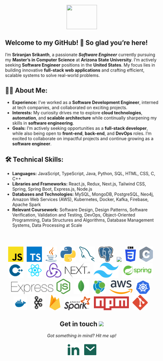 <!-- "Hi" GIF -->
<p align="center">
  <img src="https://media.giphy.com/media/3ohs4f2bZ4jSd2q5tS/giphy.gif" width="100" height="80" />
  <br>
</p>

<!-- Introduction -->
## Welcome to my GitHub! 👋 So glad you’re here!

I’m **Sriranjan Srikanth**, a passionate ***Software Engineer*** currently pursuing my **Master’s in Computer Science** at **Arizona State University**. I’m actively seeking **Software Engineer** positions in the **United States**. My focus lies in building innovative **full-stack web applications** and crafting efficient, scalable systems to solve real-world problems.

<!-- About Me -->
## 👩‍💻 About Me:
- **Experience:** I’ve worked as a **Software Development Engineer**, interned at tech companies, and collaborated on exciting projects.
- **Interests:** My curiosity drives me to explore **cloud technologies**, **automation**, and **scalable architecture** while continually sharpening my skills in **software engineering**.
- **Goals:** I’m actively seeking opportunities as a **full-stack developer**, while also being open to **front-end**, **back-end**, and **DevOps** roles. I’m excited to collaborate on impactful projects and continue growing as a **software engineer**.

<!-- Technical Skills -->
## 🛠️ Technical Skills:
- **Languages:** JavaScript, TypeScript, Java, Python, SQL, HTML, CSS, C, C++
- **Libraries and Frameworks:** React.js, Redux, Next.js, Tailwind CSS, Spring, Spring Boot, Express.js, Node.js
- **Databases and Technologies:** MySQL, MongoDB, PostgreSQL, Neo4j, Amazon Web Services (AWS), Kubernetes, Docker, Kafka, Firebase, Apache Spark
- **Relevant Coursework:** Software Design, Design Patterns, Software Verification, Validation and Testing, DevOps, Object-Oriented Programming, Data Structures and Algorithms, Database Management Systems, Data Processing at Scale
<br/>
<br/>

<!-- Logos -->
<p align="center">
<img height="50" src="assets/javascript.svg">
&nbsp;
<img height="50" src="assets/typescript-icon.svg">
&nbsp;
<img height="50" src="assets/java.svg">
&nbsp;
<img height="50" src="assets/python.svg">
&nbsp;
<img height="50" src="assets/mysql.svg">
&nbsp;
<img height="50" src="assets/postgresql.svg">
&nbsp;
<img height="50" src="assets/HTML5_logo_resized.svg">
&nbsp;
<img height="50" src="assets/CSS3_logo_and_wordmark.svg">
&nbsp;
<img height="50" src="assets/c.svg">
&nbsp;
<img height="50" src="assets/file-type-cpp2.svg">
&nbsp;
<img height="50" src="assets/file-type-reactjs.svg">
&nbsp;
<img height="50" src="assets/redux-logo-svgrepo-com.svg">
&nbsp;
<img height="50" src="assets/nextjs.svg">
&nbsp;
<img height="50" src="assets/Tailwind_CSS_Logo.svg">
&nbsp;
<img height="50" src="assets/springio-ar21.svg">
&nbsp;
<img height="40" src="assets/express.svg">
&nbsp;
<img height="50" src="assets/nodejs-icon.svg">
&nbsp;
<img height="50" src="assets/file-type-mongo.svg">
&nbsp;
<img height="45" src="assets/neo4j-icon.svg">
&nbsp;
<img height="45" src="assets/Amazon_Web_Services_Logo.svg">
&nbsp;
<img height="45" src="assets/kubernetes-icon.svg">
&nbsp;
<img height="45" src="assets/docker-svgrepo-com.svg">
&nbsp;
<img height="50" src="assets/kafka.svg">
&nbsp;
<img height="50" src="assets/firebase.svg">
&nbsp;
<img height="45" src="assets/Apache_Spark_logo.svg">
&nbsp;
<img height="45" src="assets/npm.svg">
&nbsp;
<img height="50" src="assets/git-icon.svg">
&nbsp;
</p>

<!-- Contact Information -->
<h2 align="center">Get in touch <img src="https://user-images.githubusercontent.com/5679180/79618120-0daffb80-80be-11ea-819e-d2b0fa904d07.gif" width="27px">
</h2>

<p align="center">
  <i>Got something in mind? Hit me up!</i>
  <p align="center">
    <a href="https://www.linkedin.com/in/sriranjan-s/" alt="LinkedIn"><img src="assets/linkedin-fill.svg"></a>&nbsp;
    <a href="mailto:ssrika21@asu.edu" alt="Contact me"><img src="assets/mail-fill.svg"></a>
    <!-- <a href="https://www.sriranjansrikanth.com" alt="portfolio"><img src="assets/external-link-line.svg"></a> -->
  </p>
</p>